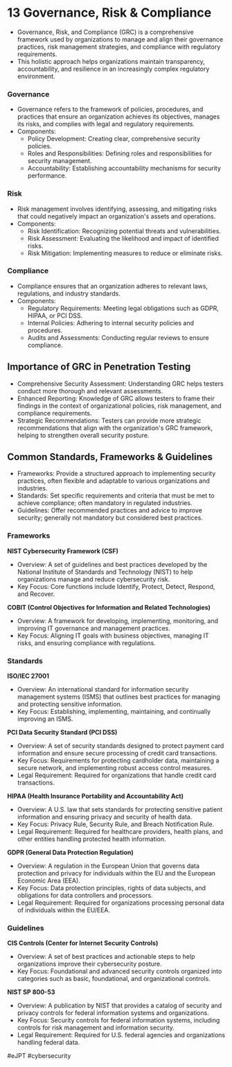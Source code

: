 # 13 Governance, Risk & Compliance

- Governance, Risk, and Compliance (GRC) is a comprehensive framework used by organizations to manage and align their governance practices, risk management strategies, and compliance with regulatory requirements.
- This holistic approach helps organizations maintain transparency, accountability, and resilience in an increasingly complex regulatory environment.

### Governance

- Governance refers to the framework of policies, procedures, and practices that ensure an organization achieves its objectives, manages its risks, and complies with legal and regulatory requirements.
- Components:
	- Policy Development: Creating clear, comprehensive security policies.
	- Roles and Responsibilities: Defining roles and responsibilities for security management.
	- Accountability: Establishing accountability mechanisms for security performance.

### Risk

- Risk management involves identifying, assessing, and mitigating risks that could negatively impact an organization's assets and operations.
- Components:
	- Risk Identification: Recognizing potential threats and vulnerabilities.
	- Risk Assessment: Evaluating the likelihood and impact of identified risks.
	- Risk Mitigation: Implementing measures to reduce or eliminate risks.

### Compliance

- Compliance ensures that an organization adheres to relevant laws, regulations, and industry standards.
- Components:
	- Regulatory Requirements: Meeting legal obligations such as GDPR, HIPAA, or PCI DSS.
	- Internal Policies: Adhering to internal security policies and procedures.
	- Audits and Assessments: Conducting regular reviews to ensure compliance.


## Importance of GRC in Penetration Testing

- Comprehensive Security Assessment: Understanding GRC helps testers conduct more thorough and relevant assessments.
- Enhanced Reporting: Knowledge of GRC allows testers to frame their findings in the context of organizational policies, risk management, and compliance requirements.
- Strategic Recommendations: Testers can provide more strategic recommendations that align with the organization's GRC framework, helping to strengthen overall security posture.

## Common Standards, Frameworks & Guidelines

- Frameworks: Provide a structured approach to implementing security practices, often flexible and adaptable to various organizations and industries.
- Standards: Set specific requirements and criteria that must be met to achieve compliance; often mandatory in regulated industries.
- Guidelines: Offer recommended practices and advice to improve security; generally not mandatory but considered best practices.

### Frameworks

**NIST Cybersecurity Framework (CSF)**
- Overview: A set of guidelines and best practices developed by the National Institute of Standards and Technology (NIST) to help organizations manage and reduce cybersecurity risk.
- Key Focus: Core functions include Identify, Protect, Detect, Respond, and Recover.

**COBIT (Control Objectives for Information and Related Technologies)**
- Overview: A framework for developing, implementing, monitoring, and improving IT governance and management practices.
- Key Focus: Aligning IT goals with business objectives, managing IT risks, and ensuring compliance with regulations.

### Standards 

**ISO/IEC 27001**
- Overview: An international standard for information security management systems (ISMS) that outlines best practices for managing and protecting sensitive information.
- Key Focus: Establishing, implementing, maintaining, and continually improving an ISMS.

**PCI Data Security Standard (PCI DSS)**
- Overview: A set of security standards designed to protect payment card information and ensure secure processing of credit card transactions.
- Key Focus: Requirements for protecting cardholder data, maintaining a secure network, and implementing robust access control measures.
- Legal Requirement: Required for organizations that handle credit card transactions.

**HIPAA (Health Insurance Portability and Accountability Act)**
- Overview: A U.S. law that sets standards for protecting sensitive patient information and ensuring privacy and security of health data.
- Key Focus: Privacy Rule, Security Rule, and Breach Notification Rule.
- Legal Requirement: Required for healthcare providers, health plans, and other entities handling protected health information.

**GDPR (General Data Protection Regulation)**
- Overview: A regulation in the European Union that governs data protection and privacy for individuals within the EU and the European Economic Area (EEA).
- Key Focus: Data protection principles, rights of data subjects, and obligations for data controllers and processors.
- Legal Requirement: Required for organizations processing personal data of individuals within the EU/EEA.

### Guidelines

**CIS Controls (Center for Internet Security Controls)**
- Overview: A set of best practices and actionable steps to help organizations improve their cybersecurity posture.
- Key Focus: Foundational and advanced security controls organized into categories such as basic, foundational, and organizational controls.

**NIST SP 800-53**
- Overview: A publication by NIST that provides a catalog of security and privacy controls for federal information systems and organizations.
- Key Focus: Security controls for federal information systems, including controls for risk management and information security.
- Legal Requirement: Required for U.S. federal agencies and organizations handling federal data.

#eJPT #cybersecurity 